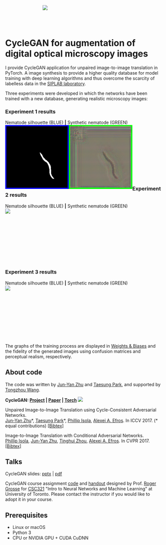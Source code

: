 <img src='imgs/horse2zebra.gif' align="right" width=384>

<br><br><br>

# CycleGAN for augmentation of digital optical microscopy images

I provide CycleGAN application for unpaired image-to-image translation in PyTorch. A image synthesis to provide a higher quality database for model training with deep learning algorithms and thus overcome the scarcity of labelless data in the [SIPLAB laboratory](http://www.ie.tec.ac.cr/palvarado/pmwiki/index.php/Proyectos/Nematodos "SIPLAB laboratory"). 

Three experiments were developed in which the networks have been trained with a new database, generating realistic microscopy images: 

### Experiment 1 results

Nematode silhouette (BLUE) **|** Synthetic nematode (GREEN)
<br>
<img src='CycleGAN/Experiment 1/imgs/exp1.gif' align="left" width=408>
<br><br><br><br><br><br><br><br><br><br>

### Experiment 2 results

Nematode silhouette (BLUE) **|** Synthetic nematode (GREEN)
<br>
<img src='CycleGAN/Experiment 2/imgs/exp2.gif' align="left" width=407>
<br><br><br><br><br><br><br><br><br><br>

### Experiment 3 results

Nematode silhouette (BLUE) **|** Synthetic nematode (GREEN)
<br>
<img src='CycleGAN/Experiment 3/imgs/exp3.gif' align="left" width=406>
<br><br><br><br><br><br><br><br><br><br>

The graphs of the training process are displayed in [Weights & Biases](https://wandb.ai/olivier-j/Agrupaci%C3%B3n%20de%201,%202%20y%204?workspace=user-olivier-j "Weights \& Biases") and the fidelity of the generated images using confusion matrices and perceptual realism, respectively.


## About code
The code was written by [Jun-Yan Zhu](https://github.com/junyanz) and [Taesung Park](https://github.com/taesung), and supported by [Tongzhou Wang](https://ssnl.github.io/).

**CycleGAN: [Project](https://junyanz.github.io/CycleGAN/) |  [Paper](https://arxiv.org/pdf/1703.10593.pdf) |  [Torch](https://github.com/junyanz/CycleGAN)**
<img src="https://junyanz.github.io/CycleGAN/images/teaser_high_res.jpg" width="800"/>

Unpaired Image-to-Image Translation using Cycle-Consistent Adversarial Networks.<br>
[Jun-Yan Zhu](https://people.eecs.berkeley.edu/~junyanz/)\*,  [Taesung Park](https://taesung.me/)\*, [Phillip Isola](https://people.eecs.berkeley.edu/~isola/), [Alexei A. Efros](https://people.eecs.berkeley.edu/~efros). In ICCV 2017. (* equal contributions) [[Bibtex]](https://junyanz.github.io/CycleGAN/CycleGAN.txt)


Image-to-Image Translation with Conditional Adversarial Networks.<br>
[Phillip Isola](https://people.eecs.berkeley.edu/~isola), [Jun-Yan Zhu](https://people.eecs.berkeley.edu/~junyanz), [Tinghui Zhou](https://people.eecs.berkeley.edu/~tinghuiz), [Alexei A. Efros](https://people.eecs.berkeley.edu/~efros). In CVPR 2017. [[Bibtex]](http://people.csail.mit.edu/junyanz/projects/pix2pix/pix2pix.bib)

## Talks
CycleGAN slides: [pptx](http://efrosgans.eecs.berkeley.edu/CVPR18_slides/CycleGAN.pptx) | [pdf](http://efrosgans.eecs.berkeley.edu/CVPR18_slides/CycleGAN.pdf)

CycleGAN course assignment [code](http://www.cs.toronto.edu/~rgrosse/courses/csc321_2018/assignments/a4-code.zip) and [handout](http://www.cs.toronto.edu/~rgrosse/courses/csc321_2018/assignments/a4-handout.pdf) designed by Prof. [Roger Grosse](http://www.cs.toronto.edu/~rgrosse/) for [CSC321](http://www.cs.toronto.edu/~rgrosse/courses/csc321_2018/) "Intro to Neural Networks and Machine Learning" at University of Toronto. Please contact the instructor if you would like to adopt it in your course.

## Prerequisites
- Linux or macOS
- Python 3
- CPU or NVIDIA GPU + CUDA CuDNN